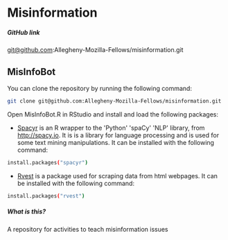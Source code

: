 # Misinformation


##### GitHub link
git@github.com:Allegheny-Mozilla-Fellows/misinformation.git

## MisInfoBot

You can clone the repository by running the following command:

```bash
git clone git@github.com:Allegheny-Mozilla-Fellows/misinformation.git
```

Open MisInfoBot.R in RStudio and install and load the following packages:
- [Spacyr](https://cran.r-project.org/web/packages/spacyr/spacyr.pdf) is an R wrapper to the 'Python' 'spaCy' 'NLP' library, from <http://spacy.io>. It is is a library for      language processing and is used for some text mining  manipulations. It can be installed with the following command:

 ``` bash
 install.packages("spacyr")
 ```
 
 - [Rvest](https://blog.rstudio.com/2014/11/24/rvest-easy-web-scraping-with-r/) is a package used for scraping data from html webpages. It can be installed with the following command:
 
  ``` bash
 install.packages("rvest")
 ```



##### What is this?
A repository for activities to teach misinformation issues
